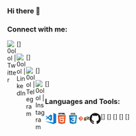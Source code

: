 ### Hi there 👋

### Connect with me:

[<img align="left" href="https://twitter.com/0_olol2" alt="0olol | Twitter" width="22px" src="https://cdn.jsdelivr.net/npm/simple-icons@v3/icons/twitter.svg" />]

[<img align="left" href="https://www.linkedin.com/in/kwok-marcus-4223b3195/" alt="0olol | LinkedIn" width="22px" src="https://cdn.jsdelivr.net/npm/simple-icons@v3/icons/linkedin.svg" />]

[<img align="left" href="https://t.me/O_olol94" alt="0olol | Telegram" width="22px" src="https://cdn.jsdelivr.net/npm/simple-icons@v3/icons/telegram.svg" />]

[<img align="left" href="https://www.instagram.com/0_olol/" alt="0olol | Instagram" width="22px" src="https://cdn.jsdelivr.net/npm/simple-icons@v3/icons/instagram.svg" />]

### Languages and Tools:

[<img align="left" alt="Visual Studio Code" width="26px" src="https://raw.githubusercontent.com/github/explore/80688e429a7d4ef2fca1e82350fe8e3517d3494d/topics/visual-studio-code/visual-studio-code.png" />]
[<img align="left" alt="HTML5" width="26px" src="https://raw.githubusercontent.com/github/explore/80688e429a7d4ef2fca1e82350fe8e3517d3494d/topics/html/html.png" />]
[<img align="left" alt="CSS3" width="26px" src="https://raw.githubusercontent.com/github/explore/80688e429a7d4ef2fca1e82350fe8e3517d3494d/topics/css/css.png" />]
[<img align="left" alt="Git" width="26px" src="https://raw.githubusercontent.com/github/explore/80688e429a7d4ef2fca1e82350fe8e3517d3494d/topics/git/git.png" />]
[<img align="left" alt="GitHub" width="26px" src="https://raw.githubusercontent.com/github/explore/78df643247d429f6cc873026c0622819ad797942/topics/github/github.png" />]